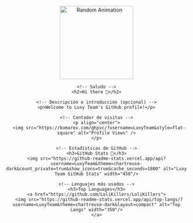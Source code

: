 <!DOCTYPE html>
<html lang="en">
<head>
  <meta charset="UTF-8">
  <meta name="viewport" content="width=device-width, initial-scale=1.0">
  <title>Imagen Aleatoria</title>
</head>
<body>
  <div align="center">
    <!-- Imagen animada -->
    <img id="randomImage" src="" alt="Random Animation" width="200"/>
    
    <!-- Saludo -->
    <h2>Hi there 👋</h2>
    
    <!-- Descripción o introducción (opcional) -->
    <p>Welcome to Luxy Team's GitHub profile!</p>
    
    <!-- Contador de visitas -->
    <p align="center">
      <img src="https://komarev.com/ghpvc/?username=LuxyTeam&style=flat-square" alt="Profile Views" />
    </p>

    <!-- Estadísticas de GitHub -->
    <h3>GitHub Stats 🌟</h3>
    <img src="https://github-readme-stats.vercel.app/api?username=LuxyTeam&theme=chartreuse-dark&count_private=true&show_icons=true&cache_seconds=1800" alt="Luxy Team GitHub Stats" width="450"/>

    <!-- Lenguajes más usados -->
    <h3>Top Languages</h3>
    <a href="https://github.com/LoliKillers/LoliKillers">
      <img src="https://github-readme-stats.vercel.app/api/top-langs/?username=LuxyTeam&theme=chartreuse-dark&layout=compact" alt="Top Langs" width="350"/>
    </a>
  </div>

  <script>
    // Array con las URLs de las imágenes
    const images = [
      'https://cdn.discordapp.com/attachments/1279599167802708018/1280728644423122954/1725419901829-966.gif?ex=66d922ff&is=66d7d17f&hm=d3fbd037cbb79a6154089bc98520bf5f53f1a94deeadd01b29af35341eab757a&',
      'https://cdn.discordapp.com/attachments/1279599167802708018/1280730325483388948/Ahsoka_1.gif?ex=66d92490&is=66d7d310&hm=98735cd3fffd34dee2979d547c9bd62ce46a63c02c7041b7899e820deae2e889&',
      'https://cdn.discordapp.com/attachments/1279599167802708018/1280730605272698973/STAR_WARS__THE_CLONE_WARS___Season_7_Episode_11__Shattered__1_4_Ahsoka_Tano.gif?ex=66d924d3&is=66d7d353&hm=5cc81fe8054054c4aa8a715d3e8edc55ad3a37d1ff59c4fbf58ec8d9efd31b41&'
    ];

    // Función para seleccionar una imagen al azar
    function getRandomImage() {
      const randomIndex = Math.floor(Math.random() * images.length);
      return images[randomIndex];
    }

    // Actualiza el atributo src de la imagen
    document.getElementById('randomImage').src = getRandomImage();
  </script>
</body>
</html>
